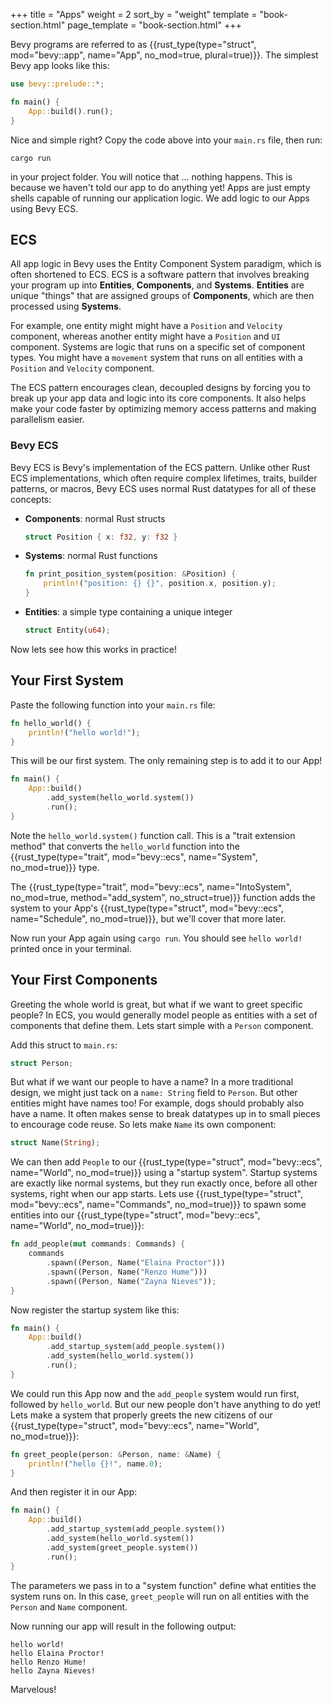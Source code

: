 +++
title = "Apps"
weight = 2
sort_by = "weight"
template = "book-section.html"
page_template = "book-section.html"
+++

Bevy programs are referred to as {{rust_type(type="struct", mod="bevy::app", name="App", no_mod=true, plural=true)}}. The simplest Bevy app looks like this:

```rs
use bevy::prelude::*;

fn main() {
    App::build().run();
}
```

Nice and simple right? Copy the code above into your ```main.rs``` file, then run:

```
cargo run
```

in your project folder. You will notice that ... nothing happens. This is because we haven't told our app to do anything yet! Apps are just empty shells capable of running our application logic. We add logic to our Apps using Bevy ECS.

## ECS

All app logic in Bevy uses the Entity Component System paradigm, which is often shortened to ECS. ECS is a software pattern that involves breaking your program up into **Entities**, **Components**, and **Systems**. **Entities** are unique "things" that are assigned groups of **Components**, which are then processed using **Systems**.

For example, one entity might might have a `Position` and `Velocity` component, whereas another entity might have a `Position` and `UI` component. Systems are logic that runs on a specific set of component types. You might have a `movement` system that runs on all entities with a `Position` and `Velocity` component.

The ECS pattern encourages clean, decoupled designs by forcing you to break up your app data and logic into its core components. It also helps make your code faster by optimizing memory access patterns and making parallelism easier.

### Bevy ECS

Bevy ECS is Bevy's implementation of the ECS pattern. Unlike other Rust ECS implementations, which often require complex lifetimes, traits, builder patterns, or macros, Bevy ECS uses normal Rust datatypes for all of these concepts:
* **Components**: normal Rust structs
    ```rs
    struct Position { x: f32, y: f32 }
    ```
* **Systems**: normal Rust functions
    ```rs
    fn print_position_system(position: &Position) {
        println!("position: {} {}", position.x, position.y);
    }
    ```
* **Entities**: a simple type containing a unique integer  
    ```rs
    struct Entity(u64);
    ```

Now lets see how this works in practice!

## Your First System

Paste the following function into your `main.rs` file:

```rs
fn hello_world() {
    println!("hello world!");
}
```

This will be our first system. The only remaining step is to add it to our App!

```rs
fn main() {
    App::build()
        .add_system(hello_world.system())
        .run();
}
```

Note the `hello_world.system()` function call. This is a "trait extension method" that converts the `hello_world` function into the {{rust_type(type="trait", mod="bevy::ecs", name="System", no_mod=true)}} type.

The {{rust_type(type="trait", mod="bevy::ecs", name="IntoSystem", no_mod=true, method="add_system", no_struct=true)}} function adds the system to your App's {{rust_type(type="struct", mod="bevy::ecs", name="Schedule", no_mod=true)}}, but we'll cover that more later.

Now run your App again using `cargo run`. You should see `hello world!` printed once in your terminal.

## Your First Components

Greeting the whole world is great, but what if we want to greet specific people? In ECS, you would generally model people as entities with a set of components that define them. Lets start simple with a `Person` component.

Add this struct to `main.rs`:
```rs
struct Person;
```

But what if we want our people to have a name? In a more traditional design, we might just tack on a `name: String` field to `Person`. But other entities might have names too! For example, dogs should probably also have a name. It often makes sense to break datatypes up in to small pieces to encourage code reuse. So lets make `Name` its own component:

```rs
struct Name(String);
```

We can then add `People` to our {{rust_type(type="struct", mod="bevy::ecs", name="World", no_mod=true)}} using a "startup system". Startup systems are exactly like normal systems, but they run exactly once, before all other systems, right when our app starts. Lets use {{rust_type(type="struct", mod="bevy::ecs", name="Commands", no_mod=true)}} to spawn some entities into our {{rust_type(type="struct", mod="bevy::ecs", name="World", no_mod=true)}}:

```rs
fn add_people(mut commands: Commands) {
    commands
        .spawn((Person, Name("Elaina Proctor")))
        .spawn((Person, Name("Renzo Hume")))
        .spawn((Person, Name("Zayna Nieves"));
}
```

Now register the startup system like this:

```rs
fn main() {
    App::build()
        .add_startup_system(add_people.system())
        .add_system(hello_world.system())
        .run();
}
```

We could run this App now and the `add_people` system would run first, followed by `hello_world`. But our new people don't have anything to do yet! Lets make a system that properly greets the new citizens of our {{rust_type(type="struct", mod="bevy::ecs", name="World", no_mod=true)}}:

```rs
fn greet_people(person: &Person, name: &Name) {
    println!("hello {}!", name.0);
}
```

And then register it in our App:

```rs
fn main() {
    App::build()
        .add_startup_system(add_people.system())
        .add_system(hello_world.system())
        .add_system(greet_people.system())
        .run();
}
```

The parameters we pass in to a "system function" define what entities the system runs on. In this case, `greet_people` will run on all entities with the `Person` and `Name` component.

Now running our app will result in the following output:

```
hello world!
hello Elaina Proctor!
hello Renzo Hume!
hello Zayna Nieves!
```

Marvelous!